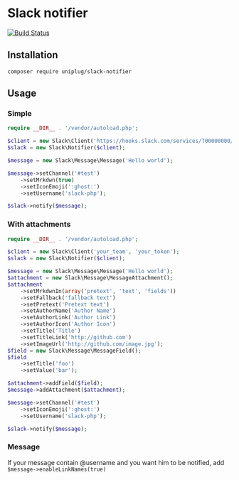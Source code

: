 # Slack notifier

[![Build Status](https://travis-ci.org/uniplug/slack-notifier.svg)](https://travis-ci.org/uniplug/slack-notifier)

## Installation

`composer require uniplug/slack-notifier`

## Usage

### Simple

```php
require __DIR__ . '/vendor/autoload.php';

$client = new Slack\Client('https://hooks.slack.com/services/T00000000/B00000000/XXXXXXXXXXXXXXXXXXXXXXXX');
$slack = new Slack\Notifier($client);

$message = new Slack\Message\Message('Hello world');

$message->setChannel('#test')
    ->setMrkdwn(true)
    ->setIconEmoji(':ghost:')
    ->setUsername('slack-php');

$slack->notify($message);
```

### With attachments

```php
require __DIR__ . '/vendor/autoload.php';

$client = new Slack\Client('your_team', 'your_token');
$slack = new Slack\Notifier($client);

$message = new Slack\Message\Message('Hello world');
$attachment = new Slack\Message\MessageAttachment();
$attachment
    ->setMrkdwnIn(array('pretext', 'text', 'fields'))
    ->setFallback('fallback text')
    ->setPretext('Pretext text')
    ->setAuthorName('Author Name')
    ->setAuthorLink('Author Link')
    ->setAuthorIcon('Author Icon')
    ->setTitle('Title')
    ->setTitleLink('http://github.com')
    ->setImageUrl('http://github.com/image.jpg');
$field = new Slack\Message\MessageField();
$field
    ->setTitle('foo')
    ->setValue('bar');

$attachment->addField($field);
$message->addAttachment($attachment);

$message->setChannel('#test')
    ->setIconEmoji(':ghost:')
    ->setUsername('slack-php');

$slack->notify($message);
```

### Message

If your message contain @username and you want him to be notified, add `$message->enableLinkNames(true)`

